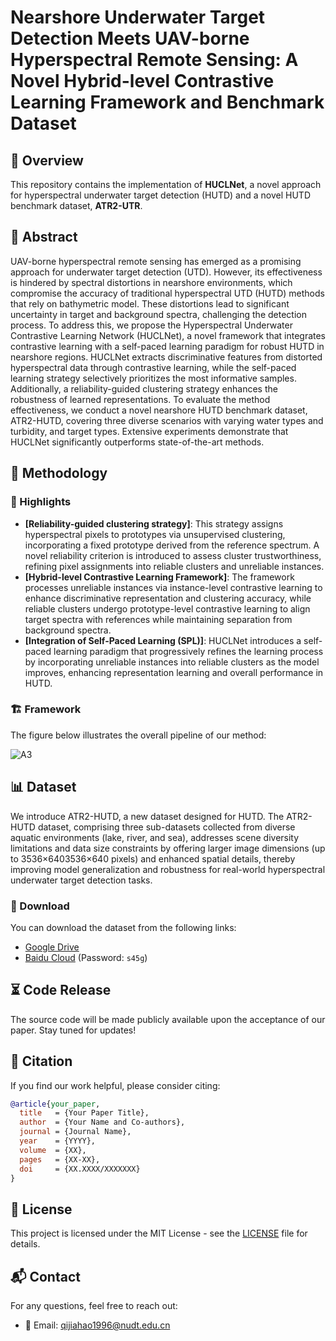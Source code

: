 # Nearshore Underwater Target Detection Meets UAV-borne Hyperspectral Remote Sensing: A Novel Hybrid-level Contrastive Learning Framework and Benchmark Dataset&#x20;

## 📌 Overview

This repository contains the implementation of **HUCLNet**, a novel approach for hyperspectral underwater target detection (HUTD) and a novel HUTD benchmark dataset, **ATR2-UTR**.

## 📝 Abstract

UAV-borne hyperspectral remote sensing has emerged as a promising approach for underwater target detection (UTD). However, its effectiveness is hindered by spectral distortions in nearshore environments, which compromise the accuracy of traditional hyperspectral UTD (HUTD) methods that rely on bathymetric model. These distortions lead to significant uncertainty in target and background spectra, challenging the detection process. To address this, we propose the Hyperspectral Underwater Contrastive Learning Network (HUCLNet), a novel framework that integrates contrastive learning with a self-paced learning paradigm for robust HUTD in nearshore regions. HUCLNet extracts discriminative features from distorted hyperspectral data through contrastive learning, while the self-paced learning strategy selectively prioritizes the most informative samples. Additionally, a reliability-guided clustering strategy enhances the robustness of learned representations. To evaluate the method effectiveness, we conduct a novel nearshore HUTD benchmark dataset, ATR2-HUTD, covering three diverse scenarios with varying water types and turbidity, and target types. Extensive experiments demonstrate that HUCLNet significantly outperforms state-of-the-art methods. 

## 🚀 Methodology

### 🔹 Highlights

- **[Reliability-guided clustering strategy]**: This strategy assigns hyperspectral pixels to prototypes via unsupervised clustering, incorporating a fixed prototype derived from the reference spectrum.  A novel reliability criterion is introduced to assess cluster trustworthiness, refining pixel assignments into reliable clusters and unreliable instances.
- **[Hybrid-level Contrastive Learning Framework]**: The framework processes unreliable instances via instance-level contrastive learning to enhance discriminative representation and clustering accuracy, while reliable clusters undergo prototype-level contrastive learning to align target spectra with references while maintaining separation from background spectra.
- **[Integration of Self-Paced Learning (SPL)]**: HUCLNet introduces a self-paced learning paradigm that progressively refines the learning process by incorporating unreliable instances into reliable clusters as the model improves, enhancing representation learning and overall performance in HUTD.

### 🏗 Framework

The figure below illustrates the overall pipeline of our method:

![A3](R:\PHD3_1\Paper3写作\TGRS\images\A3.jpg)

## 📊 Dataset

We introduce ATR2-HUTD, a new dataset designed for HUTD. The ATR2-HUTD dataset, comprising three sub-datasets collected from diverse aquatic environments (lake, river, and sea), addresses scene diversity limitations and data size constraints by offering larger image dimensions (up to 3536×6403536×640 pixels) and enhanced spatial details, thereby improving model generalization and robustness for real-world hyperspectral underwater target detection tasks.

### 🔽 Download

You can download the dataset from the following links:

- [Google Drive](https://drive.google.com/file/d/1AdwWVHvlGHBDSmWQUZ_ziWz8Fk7JV0NG/view?usp=sharing)
- [Baidu Cloud](https://pan.baidu.com/s/1bhDyOUELXLKf85y_NT-smw?pwd=s45g) (Password: `s45g`)

## ⏳ Code Release

The source code will be made publicly available upon the acceptance of our paper. Stay tuned for updates!

## 🔗 Citation

If you find our work helpful, please consider citing:

```bibtex
@article{your_paper,
  title   = {Your Paper Title},
  author  = {Your Name and Co-authors},
  journal = {Journal Name},
  year    = {YYYY},
  volume  = {XX},
  pages   = {XX-XX},
  doi     = {XX.XXXX/XXXXXXX}
}
```

## 📜 License

This project is licensed under the MIT License - see the [LICENSE](LICENSE) file for details.

## 📬 Contact

For any questions, feel free to reach out:

- 📧 Email: [qijiahao1996@nudt.edu.cn](mailto\:qijiahao1996@nudt.edu.cn)
